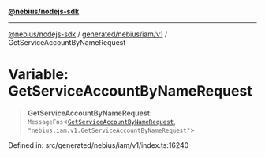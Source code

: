 [**@nebius/nodejs-sdk**](../../../../../README.md)

***

[@nebius/nodejs-sdk](../../../../../README.md) / [generated/nebius/iam/v1](../README.md) / GetServiceAccountByNameRequest

# Variable: GetServiceAccountByNameRequest

> **GetServiceAccountByNameRequest**: `MessageFns`\<[`GetServiceAccountByNameRequest`](../interfaces/GetServiceAccountByNameRequest.md), `"nebius.iam.v1.GetServiceAccountByNameRequest"`\>

Defined in: src/generated/nebius/iam/v1/index.ts:16240
